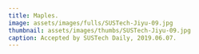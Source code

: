 ```yaml
---
title: Maples.
image: assets/images/fulls/SUSTech-Jiyu-09.jpg
thumbnail: assets/images/thumbs/SUSTech-Jiyu-09.jpg
caption: Accepted by SUSTech Daily, 2019.06.07.
---
```


